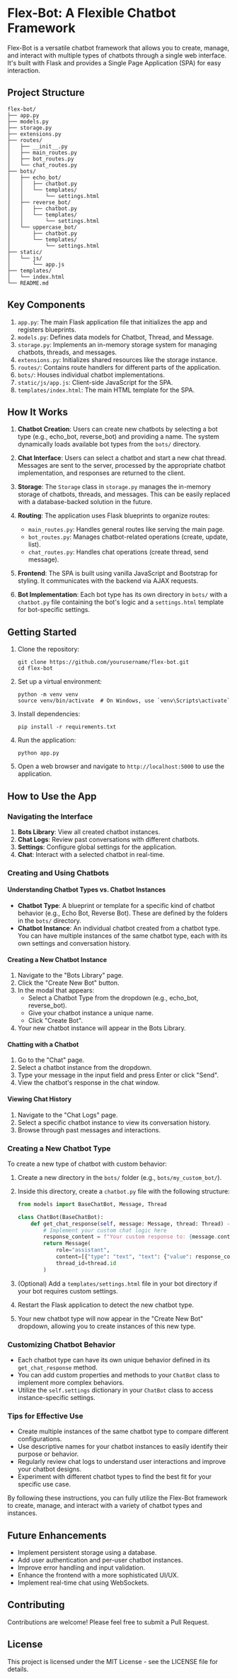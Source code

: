 # Flex-Bot: A Flexible Chatbot Framework

Flex-Bot is a versatile chatbot framework that allows you to create, manage, and interact with multiple types of chatbots through a single web interface. It's built with Flask and provides a Single Page Application (SPA) for easy interaction.

## Project Structure

```
flex-bot/
├── app.py
├── models.py
├── storage.py
├── extensions.py
├── routes/
│   ├── __init__.py
│   ├── main_routes.py
│   ├── bot_routes.py
│   └── chat_routes.py
├── bots/
│   ├── echo_bot/
│   │   ├── chatbot.py
│   │   └── templates/
│   │       └── settings.html
│   ├── reverse_bot/
│   │   ├── chatbot.py
│   │   └── templates/
│   │       └── settings.html
│   └── uppercase_bot/
│       ├── chatbot.py
│       └── templates/
│           └── settings.html
├── static/
│   └── js/
│       └── app.js
├── templates/
│   └── index.html
└── README.md
```

## Key Components

1. `app.py`: The main Flask application file that initializes the app and registers blueprints.
2. `models.py`: Defines data models for Chatbot, Thread, and Message.
3. `storage.py`: Implements an in-memory storage system for managing chatbots, threads, and messages.
4. `extensions.py`: Initializes shared resources like the storage instance.
5. `routes/`: Contains route handlers for different parts of the application.
6. `bots/`: Houses individual chatbot implementations.
7. `static/js/app.js`: Client-side JavaScript for the SPA.
8. `templates/index.html`: The main HTML template for the SPA.

## How It Works

1. **Chatbot Creation**: Users can create new chatbots by selecting a bot type (e.g., echo_bot, reverse_bot) and providing a name. The system dynamically loads available bot types from the `bots/` directory.

2. **Chat Interface**: Users can select a chatbot and start a new chat thread. Messages are sent to the server, processed by the appropriate chatbot implementation, and responses are returned to the client.

3. **Storage**: The `Storage` class in `storage.py` manages the in-memory storage of chatbots, threads, and messages. This can be easily replaced with a database-backed solution in the future.

4. **Routing**: The application uses Flask blueprints to organize routes:
   - `main_routes.py`: Handles general routes like serving the main page.
   - `bot_routes.py`: Manages chatbot-related operations (create, update, list).
   - `chat_routes.py`: Handles chat operations (create thread, send message).

5. **Frontend**: The SPA is built using vanilla JavaScript and Bootstrap for styling. It communicates with the backend via AJAX requests.

6. **Bot Implementation**: Each bot type has its own directory in `bots/` with a `chatbot.py` file containing the bot's logic and a `settings.html` template for bot-specific settings.

## Getting Started

1. Clone the repository:
   ```
   git clone https://github.com/yourusername/flex-bot.git
   cd flex-bot
   ```

2. Set up a virtual environment:
   ```
   python -m venv venv
   source venv/bin/activate  # On Windows, use `venv\Scripts\activate`
   ```

3. Install dependencies:
   ```
   pip install -r requirements.txt
   ```

4. Run the application:
   ```
   python app.py
   ```

5. Open a web browser and navigate to `http://localhost:5000` to use the application.

## How to Use the App

### Navigating the Interface

1. **Bots Library**: View all created chatbot instances.
2. **Chat Logs**: Review past conversations with different chatbots.
3. **Settings**: Configure global settings for the application.
4. **Chat**: Interact with a selected chatbot in real-time.

### Creating and Using Chatbots

#### Understanding Chatbot Types vs. Chatbot Instances

- **Chatbot Type**: A blueprint or template for a specific kind of chatbot behavior (e.g., Echo Bot, Reverse Bot). These are defined by the folders in the `bots/` directory.
- **Chatbot Instance**: An individual chatbot created from a chatbot type. You can have multiple instances of the same chatbot type, each with its own settings and conversation history.

#### Creating a New Chatbot Instance

1. Navigate to the "Bots Library" page.
2. Click the "Create New Bot" button.
3. In the modal that appears:
   - Select a Chatbot Type from the dropdown (e.g., echo_bot, reverse_bot).
   - Give your chatbot instance a unique name.
   - Click "Create Bot".
4. Your new chatbot instance will appear in the Bots Library.

#### Chatting with a Chatbot

1. Go to the "Chat" page.
2. Select a chatbot instance from the dropdown.
3. Type your message in the input field and press Enter or click "Send".
4. View the chatbot's response in the chat window.

#### Viewing Chat History

1. Navigate to the "Chat Logs" page.
2. Select a specific chatbot instance to view its conversation history.
3. Browse through past messages and interactions.

### Creating a New Chatbot Type

To create a new type of chatbot with custom behavior:

1. Create a new directory in the `bots/` folder (e.g., `bots/my_custom_bot/`).
2. Inside this directory, create a `chatbot.py` file with the following structure:

   ```python
   from models import BaseChatBot, Message, Thread

   class ChatBot(BaseChatBot):
       def get_chat_response(self, message: Message, thread: Thread) -> Message:
           # Implement your custom chat logic here
           response_content = f"Your custom response to: {message.content[0].text.value}"
           return Message(
               role="assistant",
               content=[{"type": "text", "text": {"value": response_content}}],
               thread_id=thread.id
           )
   ```

3. (Optional) Add a `templates/settings.html` file in your bot directory if your bot requires custom settings.

4. Restart the Flask application to detect the new chatbot type.

5. Your new chatbot type will now appear in the "Create New Bot" dropdown, allowing you to create instances of this new type.

### Customizing Chatbot Behavior

- Each chatbot type can have its own unique behavior defined in its `get_chat_response` method.
- You can add custom properties and methods to your `ChatBot` class to implement more complex behaviors.
- Utilize the `self.settings` dictionary in your `ChatBot` class to access instance-specific settings.

### Tips for Effective Use

- Create multiple instances of the same chatbot type to compare different configurations.
- Use descriptive names for your chatbot instances to easily identify their purpose or behavior.
- Regularly review chat logs to understand user interactions and improve your chatbot designs.
- Experiment with different chatbot types to find the best fit for your specific use case.

By following these instructions, you can fully utilize the Flex-Bot framework to create, manage, and interact with a variety of chatbot types and instances.

## Future Enhancements

- Implement persistent storage using a database.
- Add user authentication and per-user chatbot instances.
- Improve error handling and input validation.
- Enhance the frontend with a more sophisticated UI/UX.
- Implement real-time chat using WebSockets.

## Contributing

Contributions are welcome! Please feel free to submit a Pull Request.

## License

This project is licensed under the MIT License - see the LICENSE file for details.